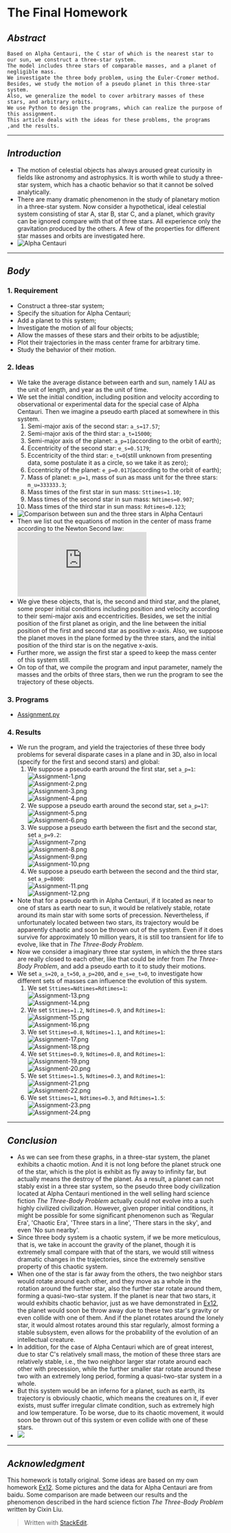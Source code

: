 

# **The Final Homework**



## *Abstract*
    Based on Alpha Centauri, the C star of which is the nearest star to our sun, we construct a three-star system.
    The model includes three stars of comparable masses, and a planet of negligible mass.
	We investigate the three body problem, using the Euler-Cromer method. 
	Besides, we study the motion of a pseudo planet in this three-star system.
	Also, we generalize the model to cover arbitrary masses of these stars, and arbitrary orbits.
    We use Python to design the programs, which can realize the purpose of this assignment. 
    This article deals with the ideas for these problems, the programs ,and the results.

---

## *Introduction*
 - The motion of celestial objects has always aroused great curiosity in fields like astronomy and astrophysics. It is worth while to study a three-star system, which has a chaotic behavior so that it cannot be solved analytically.
 - There are many dramatic phenomenon in the study of planetary motion in a three-star system. Now consider a hypothetical, ideal celestial system consisting of star A, star B, star C, and a planet, which gravity can be ignored compare with that of three stars. All experience only the gravitation produced by the others. A few of the properties for different star masses and orbits are investigated here.
 - ![Alpha Centauri](http://h.hiphotos.baidu.com/baike/c0%3Dbaike80%2C5%2C5%2C80%2C26/sign=586a2ffb76cf3bc7fc0dc5beb069d1c4/10dfa9ec8a1363275db311c5978fa0ec09fac7ee.jpg)

---

## *Body*
### 1. Requirement
 - Construct a three-star system;
 - Specify the situation for Alpha Centauri;
 - Add a planet to this system;
 - Investigate the motion of all four objects;
 - Allow the masses of these stars and their orbits to be adjustible;
 - Plot their trajectories in the mass center frame for arbitrary time.
 - Study the behavior of their motion.


### 2. Ideas
 - We take the average distance between earth and sun, namely 1 AU as the unit of length, and year as the unit of time.
 - We set the initial condition, including position and velocity according to observational or experimental data for the special case of Alpha Centauri. Then we imagine a pseudo earth placed at somewhere in this system.
    1. Semi-major axis of the second star: `a_s=17.57`;
    2. Semi-major axis of the third star: `a_t=15000`;
    3. Semi-major axis of the planet: `a_p=1`(according to the orbit of earth);
    4. Eccentricity of the second star: `e_s=0.5179`;
    5. Eccentricity of the third star: `e_t=0`(still unknown from presenting data, some postulate it as a circle, so we take it as zero);
    6. Eccentricity of the planet: `e_p=0.017`(according to the orbit of earth);
    7. Mass of planet: `m_p=1`, mass of sun as mass unit for the three stars: `m_u=333333.3`;
    8. Mass times of the first star in sun mass: `Sttimes=1.10`;
    9. Mass times of the second star in sun mass: `Ndtimes=0.907`;
    10. Mass times of the third star in sun mass: `Rdtimes=0.123`;
 - ![Comparison between sun and the three stars in Alpha Centauri](http://f.hiphotos.baidu.com/baike/c0%3Dbaike80%2C5%2C5%2C80%2C26/sign=3f2628b00ad162d991e36a4e70b6c289/cf1b9d16fdfaaf51cef0e7cb8c5494eef01f7ab6.jpg)
 - Then we list out the equations of motion in the center of mass frame according to the Newton Second law: <br>![](http://latex.codecogs.com/gif.latex?%5C%5C%5Cfrac%7Bd%5E%7B2%7D%5Cvec%7Br%7D_%7BF%7D%7D%7Bdt%5E%7B2%7D%7D%3D-%5Cfrac%7BGM_%7BS%7D%7D%7Br_%7BFS%7D%5E%7B3%7D%7D%5Cvec%7Br%7D_%7BFS%7D-%5Cfrac%7BGM_%7BT%7D%7D%7Br_%7BFT%7D%5E%7B3%7D%7D%5Cvec%7Br%7D_%7BFT%7D%20%5C%5C%5Cfrac%7Bd%5E%7B2%7D%5Cvec%7Br%7D_%7BS%7D%7D%7Bdt%5E%7B2%7D%7D%3D-%5Cfrac%7BGM_%7BF%7D%7D%7Br_%7BSF%7D%5E%7B3%7D%7D%5Cvec%7Br%7D_%7BSF%7D-%5Cfrac%7BGM_%7BT%7D%7D%7Br_%7BST%7D%5E%7B3%7D%7D%5Cvec%7Br%7D_%7BST%7D%20%5C%5C%5Cfrac%7Bd%5E%7B2%7D%5Cvec%7Br%7D_%7BT%7D%7D%7Bdt%5E%7B2%7D%7D%3D-%5Cfrac%7BGM_%7BF%7D%7D%7Br_%7BTF%7D%5E%7B3%7D%7D%5Cvec%7Br%7D_%7BTF%7D-%5Cfrac%7BGM_%7BS%7D%7D%7Br_%7BTS%7D%5E%7B3%7D%7D%5Cvec%7Br%7D_%7BTS%7D%20%5C%5C%5Cfrac%7Bd%5E%7B2%7D%5Cvec%7Br%7D_%7BP%7D%7D%7Bdt%5E%7B2%7D%7D%3D-%5Cfrac%7BGM_%7BF%7D%7D%7Br_%7BPF%7D%5E%7B3%7D%7D%5Cvec%7Br%7D_%7BPF%7D-%5Cfrac%7BGM_%7BS%7D%7D%7Br_%7BPS%7D%5E%7B3%7D%7D%5Cvec%7Br%7D_%7BPS%7D-%5Cfrac%7BGM_%7BT%7D%7D%7Br_%7BPT%7D%5E%7B3%7D%7D%5Cvec%7Br%7D_%7BPT%7D)
 - We give these objects, that is, the second and third star, and the planet, some proper initial conditions including position and velocity according to their semi-major axis and eccentricities. Besides, we set the initial position of the first planet as origin, and the line between the initial position of the first and second star as positive x-axis. Also, we suppose the planet moves in the plane formed by the three stars, and the initial position of the third star is on the negative x-axis.
 - Further more, we assign the first star a speed to keep the mass center of this system still.
 - On top of that, we compile the program and input parameter, namely the masses and the orbits of three stars, then we run the program to see the trajectory of these objects.


### 3. Programs
 - [Assignment.py](https://github.com/2013301020135/computationalphysics_N2013301020135/blob/master/Project/Assignment.py)


### 4. Results
 - We run the program, and yield the trajectories of these three body problems for several disparate cases in a plane and in 3D, also in local (specify for the first and second stars) and global: 
    1. We suppose a pseudo earth around the first star, set `a_p=1`: <br> ![Assignment-1.png](https://raw.githubusercontent.com/2013301020135/computationalphysics_N2013301020135/master/Project/Assignment-1.png) <br> ![Assignment-2.png](https://raw.githubusercontent.com/2013301020135/computationalphysics_N2013301020135/master/Project/Assignment-2.png) <br> ![Assignment-3.png](https://raw.githubusercontent.com/2013301020135/computationalphysics_N2013301020135/master/Project/Assignment-3.png) <br> ![Assignment-4.png](https://raw.githubusercontent.com/2013301020135/computationalphysics_N2013301020135/master/Project/Assignment-4.png)
    2. We suppose a pseudo earth around the second star, set `a_p=17`: <br> ![Assignment-5.png](https://raw.githubusercontent.com/2013301020135/computationalphysics_N2013301020135/master/Project/Assignment-5.png) <br> ![Assignment-6.png](https://raw.githubusercontent.com/2013301020135/computationalphysics_N2013301020135/master/Project/Assignment-6.png)
    3. We suppose a pseudo earth between the fisrt and the second star, set `a_p=9.2`: <br> ![Assignment-7.png](https://raw.githubusercontent.com/2013301020135/computationalphysics_N2013301020135/master/Project/Assignment-7.png) <br> ![Assignment-8.png](https://raw.githubusercontent.com/2013301020135/computationalphysics_N2013301020135/master/Project/Assignment-8.png) <br> ![Assignment-9.png](https://raw.githubusercontent.com/2013301020135/computationalphysics_N2013301020135/master/Project/Assignment-9.png) <br> ![Assignment-10.png](https://raw.githubusercontent.com/2013301020135/computationalphysics_N2013301020135/master/Project/Assignment-10.png)
    4. We suppose a pseudo earth between the second and the third star, set `a_p=8000`: <br> ![Assignment-11.png](https://raw.githubusercontent.com/2013301020135/computationalphysics_N2013301020135/master/Project/Assignment-11.png) <br> ![Assignment-12.png](https://raw.githubusercontent.com/2013301020135/computationalphysics_N2013301020135/master/Project/Assignment-12.png)
 - Note that for a pseudo earth in Alpha Centauri, if it located as near to one of stars as earth near to sun, it would be relatively stable, rotate around its main star with some sorts of precession. Nevertheless, if unfortunately located between two stars, its trajectory would be apparently chaotic and soon be thrown out of the system. Even if it does survive for approximately 10 million years, it is still too transient for life to evolve, like that in *The Three-Body Problem*.
 - Now we consider a imaginary three star system, in which the three stars are really closed to each other, like that could be infer from *The Three-Body Problem*, and add a pseudo earth to it to study their motions.
 - We set `a_s=20`, `a_t=50`, `a_p=200`, and `e_s=e_t=0`, to investigate how different sets of masses can influence the evolution of this system.
    1. We set `Sttimes=Ndtimes=Rdtimes=1`: <br> ![Assignment-13.png](https://raw.githubusercontent.com/2013301020135/computationalphysics_N2013301020135/master/Project/Assignment-13.png) <br> ![Assignment-14.png](https://raw.githubusercontent.com/2013301020135/computationalphysics_N2013301020135/master/Project/Assignment-14.png)
    2. We set `Sttimes=1.2`, `Ndtimes=0.9`, and `Rdtimes=1`: <br> ![Assignment-15.png](https://raw.githubusercontent.com/2013301020135/computationalphysics_N2013301020135/master/Project/Assignment-15.png) <br> ![Assignment-16.png](https://raw.githubusercontent.com/2013301020135/computationalphysics_N2013301020135/master/Project/Assignment-16.png)
    3. We set `Sttimes=0.8`, `Ndtimes=1.1`, and `Rdtimes=1`: <br> ![Assignment-17.png](https://raw.githubusercontent.com/2013301020135/computationalphysics_N2013301020135/master/Project/Assignment-17.png) <br> ![Assignment-18.png](https://raw.githubusercontent.com/2013301020135/computationalphysics_N2013301020135/master/Project/Assignment-18.png)
    4. We set `Sttimes=0.9`, `Ndtimes=0.8`, and `Rdtimes=1`: <br> ![Assignment-19.png](https://raw.githubusercontent.com/2013301020135/computationalphysics_N2013301020135/master/Project/Assignment-19.png) <br> ![Assignment-20.png](https://raw.githubusercontent.com/2013301020135/computationalphysics_N2013301020135/master/Project/Assignment-20.png)
    5. We set `Sttimes=1.5`, `Ndtimes=0.3`, and `Rdtimes=1`: <br> ![Assignment-21.png](https://raw.githubusercontent.com/2013301020135/computationalphysics_N2013301020135/master/Project/Assignment-21.png) <br> ![Assignment-22.png](https://raw.githubusercontent.com/2013301020135/computationalphysics_N2013301020135/master/Project/Assignment-22.png)
    6. We set `Sttimes=1`, `Ndtimes=0.3`, and `Rdtimes=1.5`: <br> ![Assignment-23.png](https://raw.githubusercontent.com/2013301020135/computationalphysics_N2013301020135/master/Project/Assignment-23.png) <br> ![Assignment-24.png](https://raw.githubusercontent.com/2013301020135/computationalphysics_N2013301020135/master/Project/Assignment-24.png)
 
---

## *Conclusion*
 - As we can see from these graphs, in a three-star system, the planet exhibits a chaotic motion. And it is not long before the planet struck one of the star, which is the plot is exhibit as fly away to infinity far, but actually means the destroy of the planet. As a result, a planet can not stably exist in a three star system, so the pseudo three body civilization located at Alpha Centauri mentioned in the well selling hard science fiction *The Three-Body Problem* actually could not evolve into a such highly civilized civilization. However, given proper initial conditions, it might be possible for some significant phenomenon such as 'Regular Era', 'Chaotic Era', 'Three stars in a line', 'There stars in the sky', and even 'No sun nearby'.
 - Since three body system is a chaotic system, if we be more meticulous, that is, we take in account the gravity of the planet, though it is extremely small compare with that of the stars, we would still witness dramatic changes in the trajectories, since the extremely sensitive property of this chaotic system.
 - When one of the star is far away from the others, the two neighbor stars would rotate around each other, and they move as a whole in the rotation around the further star, also the further star rotate around them, forming a quasi-two-star system. If the planet is near that two stars, it would exhibits chaotic behavior, just as we have demonstrated in [Ex12](https://github.com/2013301020135/computationalphysics_N2013301020135/blob/master/Chapter-4/Exercise-12/Homework%2012.md), the planet would soon be throw away due to these two star's gravity or even collide with one of them. And if the planet rotates around the lonely star, it would almost rotates around this star regularly, almost forming a stable subsystem, even allows for the probability of the evolution of an intellectual creature.
 - In addition, for the case of Alpha Centauri which are of great interest, due to star C's relatively small mass, the motion of these three stars are relatively stable, i.e., the two neighbor larger star rotate around each other with precession, while the further smaller star rotate around these two with an extremely long period, forming a quasi-two-star system in a whole.
 - But this system would be an inferno for a planet, such as earth, its trajectory is obviously chaotic, which means the creatures on it, if ever exists, must suffer irregular climate condition, such as extremely high and low temperature. To be worse, due to its chaotic movement, it would soon be thrown out of this system or even collide with one of these stars.
 - ![](http://g.hiphotos.baidu.com/baike/c0%3Dbaike92%2C5%2C5%2C92%2C30/sign=f24c23c193eef01f591910978197f240/78310a55b319ebc4f186ec3c8526cffc1f17169c.jpg)
     
---

## *Acknowledgment*
   This homework is totally original. Some ideas are based on my own homework [Ex12](https://github.com/2013301020135/computationalphysics_N2013301020135/blob/master/Chapter-4/Exercise-12/Homework%2012.md).
   Some pictures and the data for Alpha Centauri are from baidu. Some comparison are made between our results and the phenomenon described in the hard science fiction *The Three-Body Problem* written by Cixin Liu.


> Written with [StackEdit](https://stackedit.io/).
